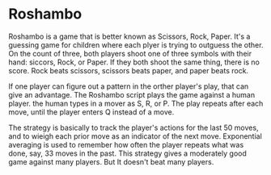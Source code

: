 # Roshambo
Roshambo is a game that is better known as Scissors, Rock, Paper.  It's a guessing game for children where each plyer is trying to outguess the other.  On the count of three, both players shoot one of three symbols with their hand:  siccors, Rock, or Paper.  If they both shoot the same thing, there is no score.  Rock beats scissors, scissors beats paper, and paper beats rock.  

If one player can figure out a pattern in the orther player's play,  that can give an advantage.  The Roshambo script plays the game against a human player.  the human types in a mover as S, R, or P. The play repeats after each move, until the player enters Q instead of a move.

The strategy is basically to track the player's actions for the last 50 moves,  and to wieigh each prior move as an indicator of the next move.  Exponential averaging is used to remember how often the player repeats what was done, say, 33 moves in the past.  This strategy gives a moderately good game against many players.  But It doesn't beat many players.

